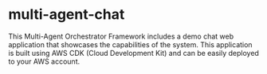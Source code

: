 # multi-agent-chat
This Multi-Agent Orchestrator Framework includes a demo chat web application that showcases the capabilities of the system. This application is built using AWS CDK (Cloud Development Kit) and can be easily deployed to your AWS account.
